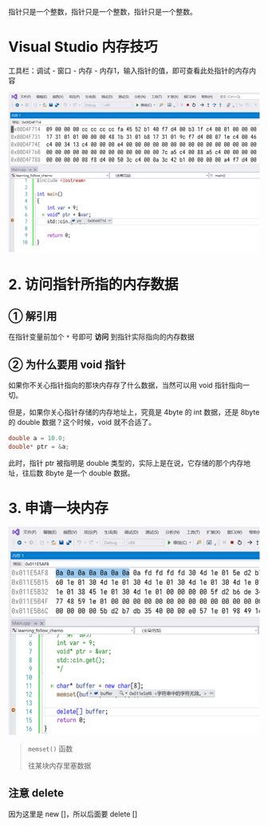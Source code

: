 指针只是一个整数，指针只是一个整数，指针只是一个整数。

# Visual Studio 内存技巧

工具栏：调试 - 窗口 - 内存 - 内存1，输入指针的值，即可查看此处指针的内存内容

![image-20210110041034437](attachments/image-20210110041034437.png)

# 2. 访问指针所指的内存数据

## ① 解引用

在指针变量前加个 `*` 号即可 **访问** 到指针实际指向的内存数据

## ② 为什么要用 void 指针

如果你不关心指针指向的那块内存存了什么数据，当然可以用 void 指针指向一切。

但是，如果你关心指针存储的内存地址上，究竟是 4byte 的 int 数据，还是 8byte 的 double 数据？这个时候，void 就不合适了。

``` CPP
double a = 10.0;
double* ptr = &a;
```

此时，指针 ptr 被指明是 double 类型的，实际上是在说，它存储的那个内存地址，往后数 8byte 是一个 double 数据。

# 3. 申请一块内存

![image-20210110042514677](attachments/image-20210110042514677.png)

> `memset()` 函数
>
> 往某块内存里塞数据

## 注意 delete

因为这里是 new []，所以后面要 delete []